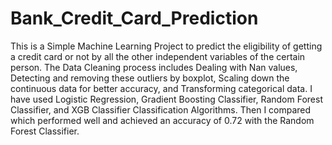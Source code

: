 # Bank_Credit_Card_Prediction
This is a Simple Machine Learning Project to predict the eligibility of getting a credit card or not by all the other independent variables of the certain person. The Data Cleaning process includes Dealing with Nan values, Detecting and removing these outliers by boxplot, Scaling down the continuous data for better accuracy, and Transforming categorical data. I have used Logistic Regression, Gradient Boosting Classifier, Random Forest Classifier, and XGB Classifier Classification Algorithms. Then I compared which performed well and achieved an accuracy of 0.72 with the Random Forest Classifier.
